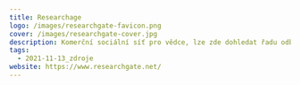 ```yaml
---
title: Researchage
logo: /images/researchgate-favicon.png
cover: /images/researchgate-cover.jpg
description: Komerční sociální síť pro vědce, lze zde dohledat řadu odborných článků.
tags:
  - 2021-11-13_zdroje
website: https://www.researchgate.net/
---
```


